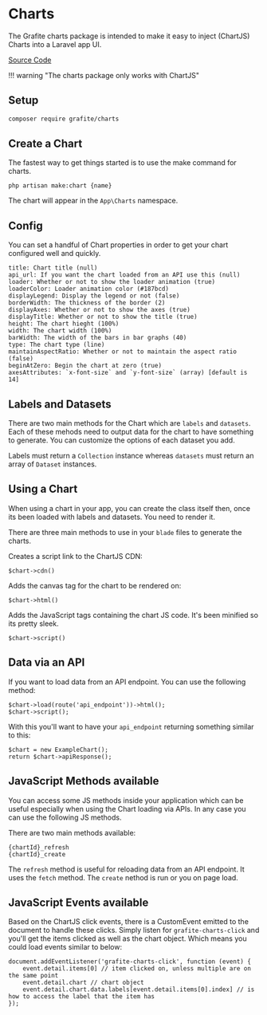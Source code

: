 # Charts

The Grafite charts package is intended to make it easy to inject (ChartJS) Charts into a Laravel app UI.

[Source Code](https://github.com/grafiteinc/charts)

!!! warning "The charts package only works with ChartJS"

## Setup

```sh
composer require grafite/charts
```

## Create a Chart

The fastest way to get things started is to use the make command for charts.

```
php artisan make:chart {name}
```

The chart will appear in the `App\Charts` namespace.

## Config

You can set a handful of Chart properties in order to get your chart configured well and quickly.

```
title: Chart title (null)
api_url: If you want the chart loaded from an API use this (null)
loader: Whether or not to show the loader animation (true)
loaderColor: Loader animation color (#187bcd)
displayLegend: Display the legend or not (false)
borderWidth: The thickness of the border (2)
displayAxes: Whether or not to show the axes (true)
displayTitle: Whether or not to show the title (true)
height: The chart hieght (100%)
width: The chart width (100%)
barWidth: The width of the bars in bar graphs (40)
type: The chart type (line)
maintainAspectRatio: Whether or not to maintain the aspect ratio (false)
beginAtZero: Begin the chart at zero (true)
axesAttributes: `x-font-size` and `y-font-size` (array) [default is 14]
```

## Labels and Datasets

There are two main methods for the Chart which are `labels` and `datasets`. Each of these mehods need to output data for the chart to have something to generate. You can customize the options of each dataset you add.

Labels must return a `Collection` instance whereas `datasets` must return an array of `Dataset` instances.

## Using a Chart

When using a chart in your app, you can create the class itself then, once its been loaded with labels and datasets. You need to render it.

There are three main methods to use in your `blade` files to generate the charts.

Creates a script link to the ChartJS CDN:
```
$chart->cdn()
```

Adds the canvas tag for the chart to be rendered on:
```
$chart->html()
```

Adds the JavaScript tags containing the chart JS code. It's been minified so its pretty sleek.
```
$chart->script()
```

## Data via an API

If you want to load data from an API endpoint. You can use the following method:

```
$chart->load(route('api_endpoint'))->html();
$chart->script();
```

With this you'll want to have your `api_endpoint` returning something similar to this:

```
$chart = new ExampleChart();
return $chart->apiResponse();
```

## JavaScript Methods available

You can access some JS methods inside your application which can be useful especially when using the Chart loading via APIs.
In any case you can use the following JS methods.

There are two main methods available:

```
{chartId}_refresh
{chartId}_create
```

The `refresh` method is useful for reloading data from an API endpoint. It uses the `fetch` method.
The `create` nethod is run or you on page load.

## JavaScript Events available

Based on the ChartJS click events, there is a CustomEvent emitted to the document to handle these clicks. Simply listen for `grafite-charts-click` and you'll get the items clicked as well as the chart object. Which means you could load events similar to below:

```
document.addEventListener('grafite-charts-click', function (event) {
    event.detail.items[0] // item clicked on, unless multiple are on the same point
    event.detail.chart // chart object
    event.detail.chart.data.labels[event.detail.items[0].index] // is how to access the label that the item has
});
```
